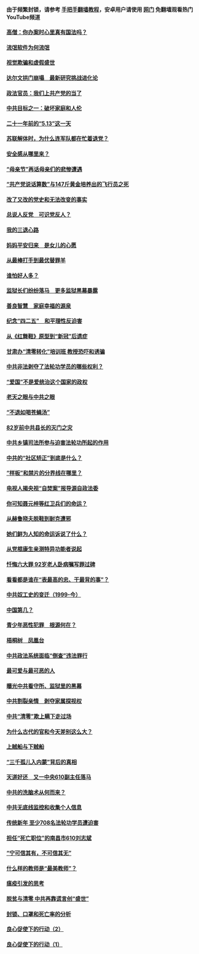 #### 由于频繁封锁，请参考 [手把手翻墙教程](https://github.com/gfw-breaker/guides/wiki/)，安卓用户请使用 [网门](https://github.com/gfw-breaker/nogfw/blob/master/dl.md?t=06070000) 免翻墙观看热门YouTube频道 

#### [高僧：你办案时心里真有国法吗？](../pages/19/426530.md?t=06070000) 

#### [流氓软件为何流氓](../pages/19/426531.md?t=06070000) 

#### [视觉欺骗和虚假盛世](../pages/19/426443.md?t=06070000) 

#### [达尔文拱门崩塌　最新研究挑战进化论](../pages/19/426009.md?t=06070000) 

#### [政法官员：我们上共产党的当了](../pages/19/425351.md?t=06070000) 

#### [中共目标之一：破坏家庭和人伦](../pages/19/424454.md?t=06070000) 

#### [二十一年前的“5.13”这一天](../pages/19/424814.md?t=06070000) 

#### [苏联解体时，为什么连军队都在忙着退党？](../pages/19/424335.md?t=06070000) 

#### [安全感从哪里来？](../pages/19/424336.md?t=06070000) 

#### [“母亲节”再话母亲们的悲惨遭遇](../pages/19/424234.md?t=06070000) 

#### [“共产党说话算数”与147斤黄金培养出的飞行员之死](../pages/19/424115.md?t=06070000) 

#### [改了又改的党史和无法改变的事实](../pages/19/424037.md?t=06070000) 

#### [总说人反党　可识党反人？](../pages/19/423820.md?t=06070000) 

#### [我的三退心路](../pages/19/423876.md?t=06070000) 

#### [妈妈平安归来　是女儿的心愿](../pages/19/423947.md?t=06070000) 

#### [从最棒打手到最优替罪羊](../pages/19/423819.md?t=06070000) 

#### [谁怕好人多？](../pages/19/423774.md?t=06070000) 

#### [监狱长们纷纷落马　更多监狱黑幕暴露](../pages/19/423787.md?t=06070000) 

#### [善良智慧　家庭幸福的源泉](../pages/19/423632.md?t=06070000) 

#### [纪念“四二五”　和平理性反迫害](../pages/19/423660.md?t=06070000) 

#### [从《红舞鞋》原型到“新冠”后遗症](../pages/19/423509.md?t=06070000) 

#### [甘肃办“清零转化”培训班 教授恐吓和诱骗](../pages/19/423498.md?t=06070000) 

#### [中共非法剥夺了法轮功学员的哪些权利？](../pages/19/423392.md?t=06070000) 

#### [“爱国”不是爱统治这个国家的政权](../pages/19/423029.md?t=06070000) 

#### [老天之眼与中共之眼](../pages/19/423378.md?t=06070000) 

#### [“不退如喝苍蝇汤”](../pages/19/423287.md?t=06070000) 

#### [82岁前中共县长的灭门之灾](../pages/19/423055.md?t=06070000) 

#### [中共乡镇司法所参与迫害法轮功所起的作用](../pages/19/423064.md?t=06070000) 

#### [中共的“社区矫正”到底是什么？](../pages/19/422870.md?t=06070000) 

#### [“样板”和禁片的分界线在哪里？](../pages/19/422704.md?t=06070000) 

#### [电视人揭央视“自焚案”报导源自政法委](../pages/19/422770.md?t=06070000) 

#### [你可知聂元梓等红卫兵们的命运？](../pages/19/422848.md?t=06070000) 

#### [从赫鲁晓夫脱鞋到耐克遭邪](../pages/19/422826.md?t=06070000) 

#### [她们鲜为人知的命运诉说了什么？](../pages/19/422754.md?t=06070000) 

#### [从党棍康生亲测特异功能者说起](../pages/19/422657.md?t=06070000) 

#### [忏悔六大罪 92岁老人卧病嘱写罪过碑](../pages/19/422750.md?t=06070000) 

#### [看看都是谁在“表最高的忠、干最背的事”？](../pages/19/422703.md?t=06070000) 

#### [中共奴工史的变迁（1999-今）](../pages/19/422656.md?t=06070000) 

#### [中国第几？](../pages/19/422496.md?t=06070000) 

#### [青少年恶性犯罪　根源何在？](../pages/19/422449.md?t=06070000) 

#### [梧桐树　凤凰台](../pages/19/422442.md?t=06070000) 

#### [中共政法系统面临“倒查”违法罪行](../pages/19/422497.md?t=06070000) 

#### [最可爱与最可恶的人](../pages/19/422448.md?t=06070000) 

#### [曝光中共看守所、监狱里的黑幕](../pages/19/422390.md?t=06070000) 

#### [中共割裂亲情　剥夺家属探视权](../pages/19/422364.md?t=06070000) 

#### [中共“清零”欺上瞒下走过场](../pages/19/422306.md?t=06070000) 

#### [为什么古代的官和今天差别这么大？](../pages/19/422228.md?t=06070000) 

#### [上贼船与下贼船](../pages/19/422276.md?t=06070000) 

#### [“三千孤儿入内蒙”背后的真相](../pages/19/422229.md?t=06070000) 

#### [天道好还　又一中央610副主任落马](../pages/19/422155.md?t=06070000) 

#### [中共的洗脑术从何而来？](../pages/19/422154.md?t=06070000) 

#### [中共无底线监控和收集个人信息](../pages/19/422039.md?t=06070000) 

#### [传统新年 至少708名法轮功学员遭迫害](../pages/19/421946.md?t=06070000) 

#### [担任“死亡职位”的南昌市610刘志斌](../pages/19/421957.md?t=06070000) 

#### [“宁可信其有，不可信其无”](../pages/19/421691.md?t=06070000) 

#### [什么样的教师是“最美教师”？](../pages/19/421755.md?t=06070000) 

#### [瘟疫引发的思考](../pages/19/421594.md?t=06070000) 

#### [脱贫与清零 中共再靠谎言创“盛世”](../pages/19/421590.md?t=06070000) 

#### [封锁、口罩和死亡率的分析](../pages/19/421495.md?t=06070000) 

#### [良心促使下的行动（2）](../pages/19/421361.md?t=06070000) 

#### [良心促使下的行动（1）](../pages/19/421302.md?t=06070000) 

